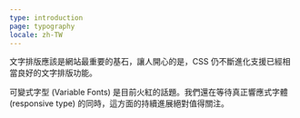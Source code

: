 ```yaml
---
type: introduction
page: typography
locale: zh-TW
---
```


文字排版應該是網站最重要的基石，讓人開心的是，CSS 仍不斷進化支援已經相當良好的文字排版功能。

可變式字型 (Variable Fonts) 是目前火紅的話題。我們還在等待真正響應式字體 (responsive type) 的同時，這方面的持續進展絕對值得關注。
